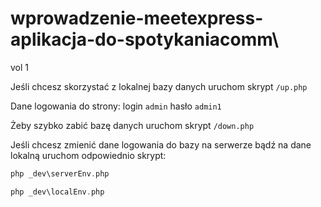 # wprowadzenie-meetexpress-aplikacja-do-spotykaniacomm\
vol 1

Jeśli chcesz skorzystać z lokalnej bazy danych uruchom skrypt `/up.php`

Dane logowania do strony: login `admin` hasło `admin1`

Żeby szybko zabić bazę danych uruchom skrypt `/down.php`

Jeśli chcesz zmienić dane logowania do bazy na serwerze bądź na dane lokalną uruchom odpowiednio skrypt:
```php
php _dev\serverEnv.php

php _dev\localEnv.php
```
